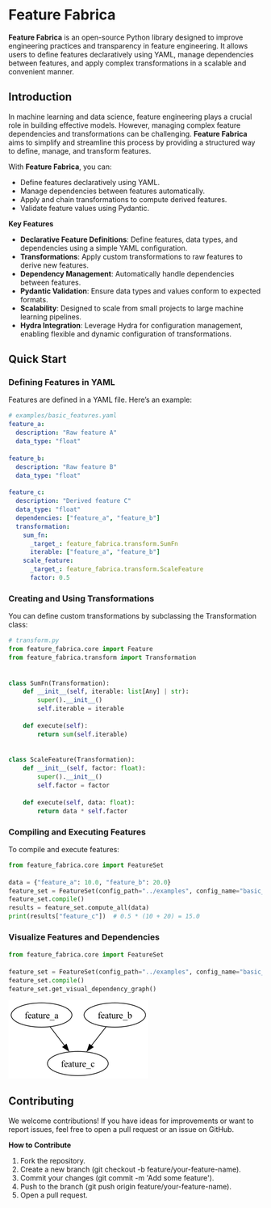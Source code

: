 # Feature Fabrica

**Feature Fabrica** is an open-source Python library designed to improve engineering practices and transparency in feature engineering. It allows users to define features declaratively using YAML, manage dependencies between features, and apply complex transformations in a scalable and convenient manner.

## **Introduction**

In machine learning and data science, feature engineering plays a crucial role in building effective models. However, managing complex feature dependencies and transformations can be challenging. **Feature Fabrica** aims to simplify and streamline this process by providing a structured way to define, manage, and transform features.

With **Feature Fabrica**, you can:

- Define features declaratively using YAML.
- Manage dependencies between features automatically.
- Apply and chain transformations to compute derived features.
- Validate feature values using Pydantic.

**Key Features**

- **Declarative Feature Definitions**: Define features, data types, and dependencies using a simple YAML configuration.
- **Transformations**: Apply custom transformations to raw features to derive new features.
- **Dependency Management**: Automatically handle dependencies between features.
- **Pydantic Validation**: Ensure data types and values conform to expected formats.
- **Scalability**: Designed to scale from small projects to large machine learning pipelines.
- **Hydra Integration**: Leverage Hydra for configuration management, enabling flexible and dynamic configuration of transformations.

## **Quick Start**

### **Defining Features in YAML**

Features are defined in a YAML file. Here’s an example:

```yaml
# examples/basic_features.yaml
feature_a:
  description: "Raw feature A"
  data_type: "float"

feature_b:
  description: "Raw feature B"
  data_type: "float"

feature_c:
  description: "Derived feature C"
  data_type: "float"
  dependencies: ["feature_a", "feature_b"]
  transformation:
    sum_fn:
      _target_: feature_fabrica.transform.SumFn
      iterable: ["feature_a", "feature_b"]
    scale_feature:
      _target_: feature_fabrica.transform.ScaleFeature
      factor: 0.5

```

### **Creating and Using Transformations**

You can define custom transformations by subclassing the Transformation class:

```python
# transform.py
from feature_fabrica.core import Feature
from feature_fabrica.transform import Transformation


class SumFn(Transformation):
    def __init__(self, iterable: list[Any] | str):
        super().__init__()
        self.iterable = iterable

    def execute(self):
        return sum(self.iterable)


class ScaleFeature(Transformation):
    def __init__(self, factor: float):
        super().__init__()
        self.factor = factor

    def execute(self, data: float):
        return data * self.factor
```

### **Compiling and Executing Features**

To compile and execute features:

```python
from feature_fabrica.core import FeatureSet

data = {"feature_a": 10.0, "feature_b": 20.0}
feature_set = FeatureSet(config_path="../examples", config_name="basic_features")
feature_set.compile()
results = feature_set.compute_all(data)
print(results["feature_c"])  # 0.5 * (10 + 20) = 15.0
```

### Visualize Features and Dependencies

```python
from feature_fabrica.core import FeatureSet

feature_set = FeatureSet(config_path="../examples", config_name="basic_features")
feature_set.compile()
feature_set.get_visual_dependency_graph()
```

![image.png](media/example.png)

## **Contributing**

We welcome contributions! If you have ideas for improvements or want to report issues, feel free to open a pull request or an issue on GitHub.

**How to Contribute**

1. Fork the repository.
2. Create a new branch (git checkout -b feature/your-feature-name).
3. Commit your changes (git commit -m 'Add some feature').
4. Push to the branch (git push origin feature/your-feature-name).
5. Open a pull request.
